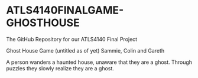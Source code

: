 # ATLS4140FINALGAME-GHOSTHOUSE
The GitHub Repository for our ATLS4140 Final Project

Ghost House Game (untitled as of yet)
Sammie, Colin and Gareth

A person wanders a haunted house, unaware that they are a ghost. Through puzzles they slowly realize they are a ghost. 
